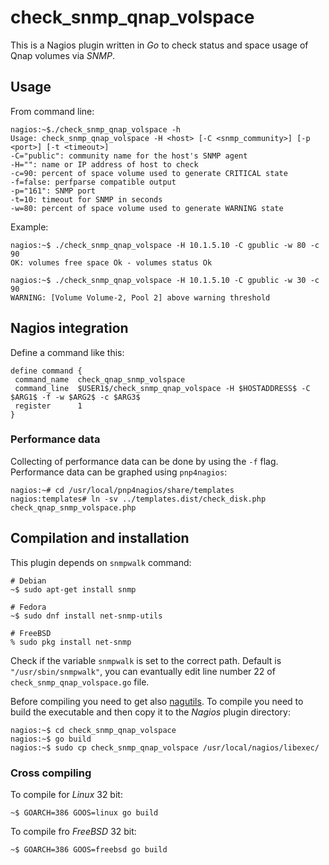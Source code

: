 # check_snmp_qnap_volspace

This is a Nagios plugin written in *Go* to check status and space usage of Qnap volumes via *SNMP*.

## Usage
From command line:

	nagios:~$./check_snmp_qnap_volspace -h
	Usage: check_snmp_qnap_volspace -H <host> [-C <snmp_community>] [-p <port>] [-t <timeout>]
  	-C="public": community name for the host's SNMP agent
  	-H="": name or IP address of host to check
  	-c=90: percent of space volume used to generate CRITICAL state
  	-f=false: perfparse compatible output
  	-p="161": SNMP port
  	-t=10: timeout for SNMP in seconds
  	-w=80: percent of space volume used to generate WARNING state

Example:

	nagios:~$ ./check_snmp_qnap_volspace -H 10.1.5.10 -C gpublic -w 80 -c 90
	OK: volumes free space Ok - volumes status Ok
	
	nagios:~$ ./check_snmp_qnap_volspace -H 10.1.5.10 -C gpublic -w 30 -c 90 
	WARNING: [Volume Volume-2, Pool 2] above warning threshold

## Nagios integration
Define a command like this:

	define command {
	 command_name  check_qnap_snmp_volspace
	 command_line  $USER1$/check_snmp_qnap_volspace -H $HOSTADDRESS$ -C $ARG1$ -f -w $ARG2$ -c $ARG3$
	 register      1
	}

### Performance data
Collecting of performance data can be done by using the `-f` flag.
Performance data can be graphed using `pnp4nagios`:

	nagios:~# cd /usr/local/pnp4nagios/share/templates
	nagios:templates# ln -sv ../templates.dist/check_disk.php check_qnap_snmp_volspace.php
	
## Compilation and installation
This plugin depends on `snmpwalk` command:

	# Debian
	~$ sudo apt-get install snmp
	
	# Fedora
	~$ sudo dnf install net-snmp-utils
	
	# FreeBSD
	% sudo pkg install net-snmp

Check if the variable `snmpwalk` is set to the correct path. Default is `"/usr/sbin/snmpwalk"`, you can evantually edit line number 22 of `check_snmp_qnap_volspace.go` file.

Before compiling you need to get also [nagutils](https://github.com/nicsar/nagutils).
To compile you need to build the executable and then copy it to the *Nagios* plugin directory:

	nagios:~$ cd check_snmp_qnap_volspace
	nagios:~$ go build
	nagios:~$ sudo cp check_snmp_qnap_volspace /usr/local/nagios/libexec/

### Cross compiling
To compile for *Linux* 32 bit:
	
	~$ GOARCH=386 GOOS=linux go build

To compile fro *FreeBSD* 32 bit:

	~$ GOARCH=386 GOOS=freebsd go build
